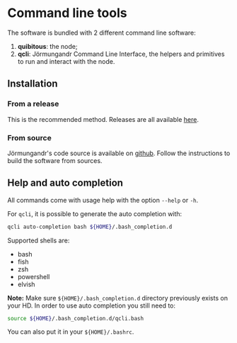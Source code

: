 # Command line tools

The software is bundled with 2 different command line software:

1. **quibitous**: the node;
2. **qcli**: Jörmungandr Command Line Interface, the helpers and primitives to run and interact with the node.

## Installation

### From a release

This is the recommended method. Releases are all available
[here](https://github.com/the-blockchain-company/quibitous/releases).

### From source

Jörmungandr's code source is available on
[github](https://github.com/the-blockchain-company/quibitous#how-to-install-from-sources).
Follow the instructions to build the software from sources.

## Help and auto completion

All commands come with usage help with the option `--help` or `-h`.

For `qcli`, it is possible to generate the auto completion with:

```sh
qcli auto-completion bash ${HOME}/.bash_completion.d
```

Supported shells are:

- bash
- fish
- zsh
- powershell
- elvish

**Note:**
Make sure `${HOME}/.bash_completion.d` directory previously exists on your HD.
In order to use auto completion you still need to:

```sh
source ${HOME}/.bash_completion.d/qcli.bash
```

You can also put it in your `${HOME}/.bashrc`.
